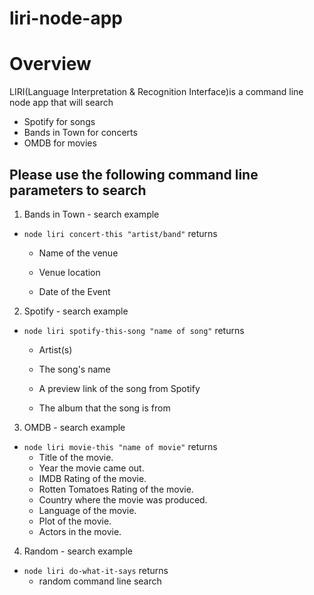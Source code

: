# liri-node-app

# Overview
LIRI(Language Interpretation & Recognition Interface)is a command line node app that will search
* Spotify for songs 
* Bands in Town for concerts 
* OMDB for movies 


## Please use the following command line parameters to search

1. Bands in Town - search example
* `node liri concert-this "artist/band"`
    returns
     * Name of the venue

     * Venue location

     * Date of the Event
2. Spotify - search example
* `node liri spotify-this-song "name of song"`
    returns
     * Artist(s)

     * The song's name

     * A preview link of the song from Spotify

     * The album that the song is from
3. OMDB - search example
* `node liri movie-this "name of movie"`
    returns
     * Title of the movie.
     * Year the movie came out.
     * IMDB Rating of the movie.
     * Rotten Tomatoes Rating of the movie.
     * Country where the movie was produced.
     * Language of the movie.
     * Plot of the movie.
     * Actors in the movie.
4. Random - search example
* `node liri do-what-it-says`
    returns
     * random command line search